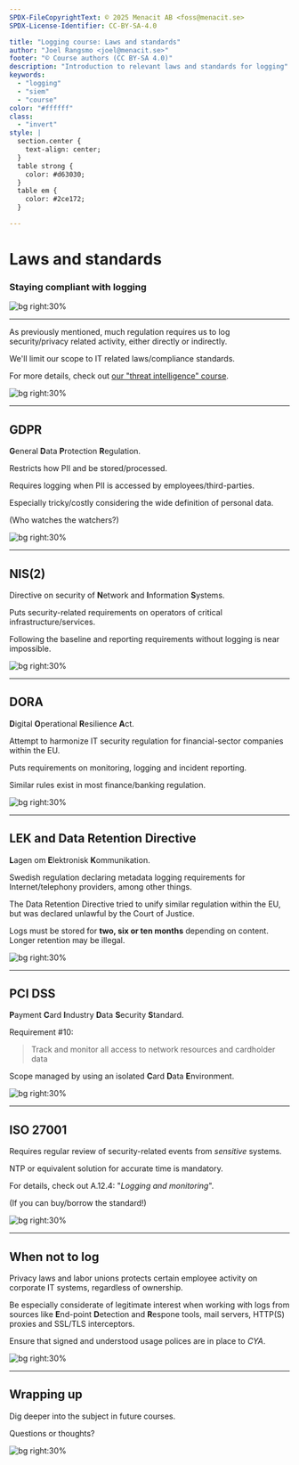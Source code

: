 ```yaml
---
SPDX-FileCopyrightText: © 2025 Menacit AB <foss@menacit.se>
SPDX-License-Identifier: CC-BY-SA-4.0

title: "Logging course: Laws and standards"
author: "Joel Rangsmo <joel@menacit.se>"
footer: "© Course authors (CC BY-SA 4.0)"
description: "Introduction to relevant laws and standards for logging"
keywords:
  - "logging"
  - "siem"
  - "course"
color: "#ffffff"
class:
  - "invert"
style: |
  section.center {
    text-align: center;
  }
  table strong {
    color: #d63030;
  }
  table em {
    color: #2ce172;
  }

---
```

<!-- _footer: "%ATTRIBUTION_PREFIX% Jason Thibault (CC BY 2.0)" -->
# Laws and standards
### Staying compliant with logging

![bg right:30%](images/11-biosphere.jpg)

---
<!-- _footer: "%ATTRIBUTION_PREFIX% Brendan J (CC BY 2.0)" -->
As previously mentioned,
much regulation requires us
to log security/privacy related
activity, either directly or indirectly.

We'll limit our scope to
IT related laws/compliance standards.

For more details, check out
[our "threat intelligence" course](https://github.com/menacit/threat_intelligence_course).

![bg right:30%](images/11-cyberpunk_wall.jpg)

<!--
-->

---
<!-- _footer: "%ATTRIBUTION_PREFIX% Marcin Wichary (CC BY 2.0)" -->
## GDPR
**G**eneral **D**ata **P**rotection **R**egulation.  
  
Restricts how PII and be stored/processed.  
  
Requires logging when PII is accessed by employees/third-parties.  

Especially tricky/costly considering the wide definition of personal data.  

(Who watches the watchers?)

![bg right:30%](images/11-retro_computer.jpg)

<!--
-->

---
<!-- _footer: "%ATTRIBUTION_PREFIX% Asparukh Akanayev (CC BY 2.0)" -->
## NIS(2)
Directive on security of
**N**etwork and **I**nformation **S**ystems.  

Puts security-related requirements on
operators of critical infrastructure/services.  
  
Following the baseline and reporting requirements
without logging is near impossible.  

![bg right:30%](images/11-power_line.jpg)

<!--
-->

---
<!-- _footer: "%ATTRIBUTION_PREFIX% Bill Badzo (CC BY-SA 2.0)" -->
## DORA
**D**igital **O**perational **R**esilience **A**ct.  

Attempt to harmonize IT security regulation for
financial-sector companies within the EU.  

Puts requirements on monitoring, logging and incident reporting.  

Similar rules exist in most finance/banking regulation.

![bg right:30%](images/11-keenan_building.jpg)

<!--
-->

---
<!-- _footer: "%ATTRIBUTION_PREFIX% Marcin Wichary (CC BY 2.0)" -->
## LEK and Data Retention Directive
**L**agen om **E**lektronisk **K**ommunikation.  

Swedish regulation declaring metadata logging
requirements for Internet/telephony providers,
among other things.  

The Data Retention Directive tried to unify
similar regulation within the EU, but was
declared unlawful by the Court of Justice.  

Logs must be stored for
**two, six or ten months** depending on content.
Longer retention may be illegal.

![bg right:30%](images/11-log_book.jpg)

<!--
https://www.riksdagen.se/sv/dokument-och-lagar/dokument/svensk-forfattningssamling/lag-2022482-om-elektronisk-kommunikation_sfs-2022-482/
-->

---
<!-- _footer: "%ATTRIBUTION_PREFIX% Alan Levine (CC0 1.0)" -->
## PCI DSS
**P**ayment **C**ard **I**ndustry
**D**ata **S**ecurity **S**tandard.  

Requirement #10:
> Track and monitor all access to
> network resources and cardholder data

Scope managed by using an isolated
**C**ard **D**ata **E**nvironment.

![bg right:30%](images/11-payphone.jpg)

<!--
-->

---
<!-- _footer: "%ATTRIBUTION_PREFIX% Quinn Dombrowski (CC BY-SA 2.0)" -->
## ISO 27001
Requires regular review of
security-related events from
_sensitive_ systems.

NTP or equivalent solution for
accurate time is mandatory.

For details, check out
A.12.4: "_Logging and monitoring_".

(If you can buy/borrow the standard!)

![bg right:30%](images/11-skeleton.jpg)

<!--
-->

---
<!-- _footer: "%ATTRIBUTION_PREFIX% Pumpkinmook (CC BY 2.0)" -->
## When not to log
Privacy laws and labor unions protects
certain employee activity on corporate
IT systems, regardless of ownership.

Be especially considerate of
legitimate interest when working
with logs from sources like
**E**nd-point **D**etection and **R**espone tools,
mail servers, HTTP(S) proxies and
SSL/TLS interceptors.

Ensure that signed and understood
usage polices are in place to _CYA_.

![bg right:30%](images/11-glitch_face.jpg)

<!--
-->

---
<!-- _footer: "%ATTRIBUTION_PREFIX% Loco Steve (CC BY-SA 2.0)" -->
## Wrapping up
Dig deeper into the subject
in future courses.

Questions or thoughts?

![bg right:30%](images/11-battersea_power_station.jpg)

<!--
-->
